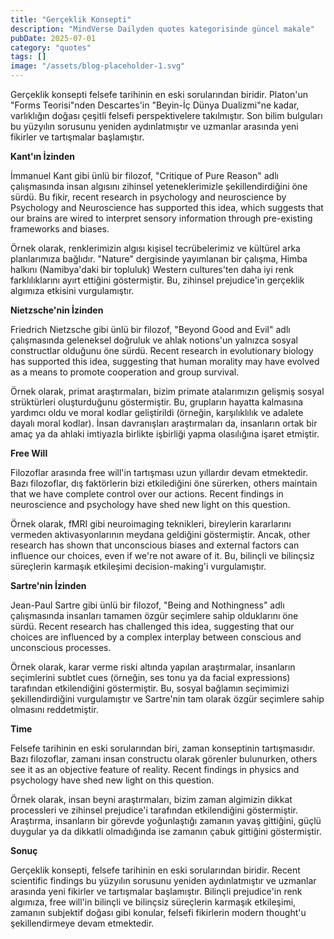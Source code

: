 ```yaml
---
title: "Gerçeklik Konsepti"
description: "MindVerse Dailyden quotes kategorisinde güncel makale"
pubDate: 2025-07-01
category: "quotes"
tags: []
image: "/assets/blog-placeholder-1.svg"
---
```


Gerçeklik konsepti felsefe tarihinin en eski sorularından biridir. Platon'un "Forms Teorisi"nden Descartes'in "Beyin-İç Dünya Dualizmi"ne kadar, varlıklığın doğası çeşitli felsefi perspektivelere takılmıştır. Son bilim bulguları bu yüzyılın sorusunu yeniden aydınlatmıştır ve uzmanlar arasında yeni fikirler ve tartışmalar başlamıştır.

**Kant'ın İzinden**

İmmanuel Kant gibi ünlü bir filozof, "Critique of Pure Reason" adlı çalışmasında insan algısını zihinsel yeteneklerimizle şekillendirdiğini öne sürdü. Bu fikir, recent research in psychology and neuroscience by Psychology and Neuroscience has supported this idea, which suggests that our brains are wired to interpret sensory information through pre-existing frameworks and biases.

Örnek olarak, renklerimizin algısı kişisel tecrübelerimiz ve kültürel arka planlarımıza bağlıdır. "Nature" dergisinde yayımlanan bir çalışma, Himba halkını (Namibya'daki bir topluluk) Western cultures'ten daha iyi renk farklılıklarını ayırt ettiğini göstermiştir. Bu, zihinsel prejudice'in gerçeklik algımıza etkisini vurgulamıştır.

**Nietzsche'nin İzinden**

Friedrich Nietzsche gibi ünlü bir filozof, "Beyond Good and Evil" adlı çalışmasında geleneksel doğruluk ve ahlak notions'un yalnızca sosyal constructlar olduğunu öne sürdü. Recent research in evolutionary biology has supported this idea, suggesting that human morality may have evolved as a means to promote cooperation and group survival.

Örnek olarak, primat araştırmaları, bizim primate atalarımızın gelişmiş sosyal strüktürleri oluşturduğunu göstermiştir. Bu, grupların hayatta kalmasına yardımcı oldu ve moral kodlar geliştirildi (örneğin, karşılıklılık ve adalete dayalı moral kodlar). İnsan davranışları araştırmaları da, insanların ortak bir amaç ya da ahlaki imtiyazla birlikte işbirliği yapma olasılığına işaret etmiştir.

**Free Will**

Filozoflar arasında free will'in tartışması uzun yıllardır devam etmektedir. Bazı filozoflar, dış faktörlerin bizi etkilediğini öne sürerken, others maintain that we have complete control over our actions. Recent findings in neuroscience and psychology have shed new light on this question.

Örnek olarak, fMRI gibi neuroimaging teknikleri, bireylerin kararlarını vermeden aktivasyonlarının meydana geldiğini göstermiştir. Ancak, other research has shown that unconscious biases and external factors can influence our choices, even if we're not aware of it. Bu, bilinçli ve bilinçsiz süreçlerin karmaşık etkileşimi decision-making'i vurgulamıştır.

**Sartre'nin İzinden**

Jean-Paul Sartre gibi ünlü bir filozof, "Being and Nothingness" adlı çalışmasında insanları tamamen özgür seçimlere sahip olduklarını öne sürdü. Recent research has challenged this idea, suggesting that our choices are influenced by a complex interplay between conscious and unconscious processes.

Örnek olarak, karar verme riski altında yapılan araştırmalar, insanların seçimlerini subtlet cues (örneğin, ses tonu ya da facial expressions) tarafından etkilendiğini göstermiştir. Bu, sosyal bağlamın seçimimizi şekillendirdiğini vurgulamıştır ve Sartre'nin tam olarak özgür seçimlere sahip olmasını reddetmiştir.

**Time**

Felsefe tarihinin en eski sorularından biri, zaman konseptinin tartışmasıdır. Bazı filozoflar, zamanı insan constructu olarak görenler bulunurken, others see it as an objective feature of reality. Recent findings in physics and psychology have shed new light on this question.

Örnek olarak, insan beyni araştırmaları, bizim zaman algimizin dikkat processleri ve zihinsel prejudice'i tarafından etkilendiğini göstermiştir. Araştırma, insanların bir görevde yoğunlaştığı zamanın yavaş gittiğini, güçlü duygular ya da dikkatli olmadığında ise zamanın çabuk gittiğini göstermiştir.

**Sonuç**

Gerçeklik konsepti, felsefe tarihinin en eski sorularından biridir. Recent scientific findings bu yüzyılın sorusunu yeniden aydınlatmıştır ve uzmanlar arasında yeni fikirler ve tartışmalar başlamıştır. Bilinçli prejudice'in renk algımıza, free will'in bilinçli ve bilinçsiz süreçlerin karmaşık etkileşimi, zamanın subjektif doğası gibi konular, felsefi fikirlerin modern thought'u şekillendirmeye devam etmektedir.